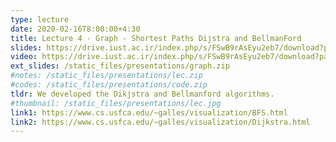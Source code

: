 ```yaml
---
type: lecture
date: 2020-02-16T8:00:00+4:30
title: Lecture 4 - Graph - Shortest Paths Dijstra and BellmanFord
slides: https://drive.iust.ac.ir/index.php/s/FSwB9rAsEyu2eb7/download?path=%2FSlides&files=S4.pdf
video: https://drive.iust.ac.ir/index.php/s/FSwB9rAsEyu2eb7/download?path=%2FVideos&files=S4.mp4
ext_slides: /static_files/presentations/graph.zip
#notes: /static_files/presentations/lec.zip
#codes: /static_files/presentations/code.zip
tldr: We developed the Dikjstra and Bellmanford algorithms.
#thumbnail: /static_files/presentations/lec.jpg
link1: https://www.cs.usfca.edu/~galles/visualization/BFS.html
link2: https://www.cs.usfca.edu/~galles/visualization/Dijkstra.html
---
```

